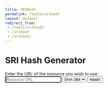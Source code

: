 ```yaml
---
title: SRIHash
permalink: /tools/srihash
layout: default
redirect_from:
 - /tools/srihash/
 - /srihash
 - /srihash/
---
```

<script src="/static/js/clipboard.js" defer=""></script>
<script src="/static/js/srihash.js" defer=""></script>
<pre id="for-copy" style="display:none;"></pre>
<div id="app" class="container">
    <div class="container" id="sriAppContainer">
        <div id="sri-app">
            <h1>SRI Hash Generator</h1>
            <label for="url">Enter the URL of the resource you wish to use:</label>
            <form id="sri-form" action="#">
                <input id="url" class="form-control" name="url" type="url" value="" placeholder="Resource URL" required="" autofocus="" spellcheck="false">
                <select id="sriHash" type="select">
                    <option value="sha256">SHA-256</option>
                    <option value="sha384" selected="">SHA-384</option>
                    <option value="sha512">SHA-512</option>
                </select>
                <input id="sriSubmit" type="submit" value="Hash!">
            </form>
            <pre id="sri-snippet" name="sriSnippet"></pre>
            <div id="sri-error"></div>
        </div>
    </div>
</div>